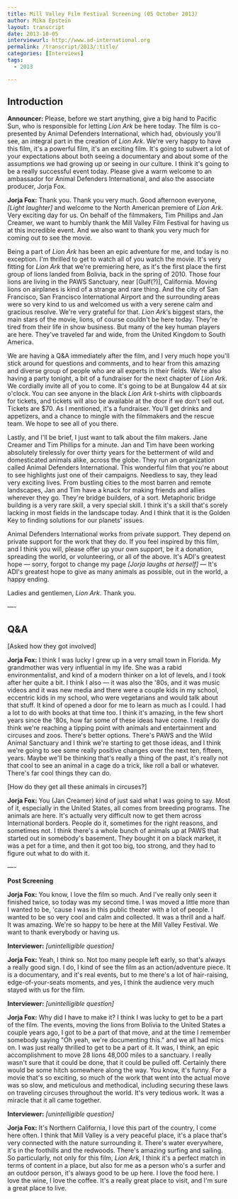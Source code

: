 ```yaml
---
title: Mill Valley Film Festival Screening (05 October 2013)
author: Mika Epstein
layout: transcript
date: 2013-10-05
interviewurl: http://www.ad-international.org
permalink: /transcript/2013/:title/
categories: [Interviews]
tags:
  - 2013

---
```


## Introduction

**Announcer:** Please, before we start anything, give a big hand to Pacific Sun, who is responsible for letting *Lion Ark* be here today.  The film is co-presented by Animal Defenders International, which had, obviously you'll see, an integral part in the creation of *Lion Ark*. We're very happy to have this film, it's a powerful film, it's an exciting film. It's going to subvert a lot of your expectations about both seeing a documentary and about some of the assumptions we had growing up or seeing in our culture. I think it's going to be a really successful event today. Please give a warm welcome to an ambassador for Animal Defenders International, and also the associate producer, Jorja Fox. 

**Jorja Fox:** Thank you. Thank you very much. Good afternoon everyone, *[Light laughter]* and welcome to the North American premiere of *Lion Ark*.  Very exciting day for us. On behalf of the filmmakers, Tim Phillips and Jan Creamer, we want to humbly thank the Mill Valley Film Festival for having us at this incredible event. And we also want to thank you very much for coming out to see the movie. 

Being a part of *Lion Ark* has been an epic adventure for me, and today is no exception. I'm thrilled to get to watch all of you watch the movie. It's very fitting for *Lion Ark* that we're premiering here, as it's the first place the first group of lions landed from Bolivia, back in the spring of 2010. Those four lions are living in the PAWS Sanctuary, near [Gulf(?)], California. Moving lions on airplanes is kind of a strange and rare thing. And the city of San Francisco, San Francisco International Airport and the surrounding areas were so very kind to us and welcomed us with a very serene calm and gracious resolve. We're very grateful for that.  *Lion Ark*&#8216;s biggest stars, the main stars of the movie, lions, of course couldn't be here today. They're tired from their life in show business. But many of the key human players are here. They've traveled far and wide, from the United Kingdom to South America. 

We are having a Q&A immediately after the film, and I very much hope you'll stick around for questions and comments, and to hear from this amazing and diverse group of people who are all experts in their fields. We're also having a party tonight, a bit of a fundraiser for the next chapter of *Lion Ark*. We cordially invite all of you to come. It's going to be at Bungalow 44 at six o'clock. You can see anyone in the black *Lion Ark* t-shirts with clipboards for tickets, and tickets will also be available at the door if we don't sell out. Tickets are $70. As I mentioned, it's a fundraiser. You'll get drinks and appetizers, and a chance to mingle with the filmmakers and the rescue team. We hope to see all of you there.

Lastly, and I'll be brief, I just want to talk about the film makers. Jane Creamer and Tim Phillips for a minute. Jan and Tim have been working absolutely tirelessly for over thirty years for the betterment of wild and domesticated animals alike, across the globe. They run an organization called Animal Defenders International. This wonderful film that you're about to see highlights just one of their campaigns. Needless to say, they lead very exciting lives. From bustling cities to the most barren and remote landscapes, Jan and Tim have a knack for making friends and allies wherever they go. They're bridge builders, of a sort. Metaphoric bridge building is a very rare skill, a very special skill. I think it's a skill that's sorely lacking in most fields in the landscape today. And I think that it is the Golden Key to finding solutions for our planets' issues.

Animal Defenders International works from private support. They depend on private support for the work that they do. If you feel inspired by this film, and I think you will, please offer up your own support, be it a donation, spreading the world, or volunteering, or all of the above. It's ADI's greatest hope &#8212; sorry, forgot to change my page *[Jorja laughs at herself]* &#8212; It's ADI's greatest hope to give as many animals as possible, out in the world, a happy ending.

Ladies and gentlemen, *Lion Ark*. Thank you.

&#8212;-

## Q&A

[Asked how they got involved]

**Jorja Fox:** I think I was lucky I grew up in a very small town in Florida. My grandmother was very influential in my life. She was a rabid environmentalist, and kind of a modern thinker on a lot of levels, and I took after her quite a bit. I think I also &#8212; it was also the '80s, and it was music videos and it was new media and there were a couple kids in my school, eccentric kids in my school, who were vegetarians and would talk about that stuff. It kind of opened a door for me to learn as much as I could. I had a lot to do with books at that time too. I think it's amazing, in the few short years since the '80s, how far some of these ideas have come. I really do think we're reaching a tipping point with animals and entertainment and circuses and zoos. There's better options. There's PAWS and the Wild Animal Sanctuary and I think we're starting to get those ideas, and I think we're going to see some really positive changes over the next ten, fifteen, years. Maybe we'll be thinking that's really a thing of the past, it's really not that cool to see an animal in a cage do a trick, like roll a ball or whatever. There's far cool things they can do.

[How do they get all these animals in circuses?]

**Jorja Fox:** You (Jan Creamer) kind of just said what I was going to say. Most of it, especially in the United States, all comes from breeding programs. The animals are here. It's actually very difficult now to get them across International borders. People do it, sometimes for the right reasons, and sometimes not. I think there's a whole bunch of animals up at PAWS that started out in somebody's basement. They bought it on a black market, it was a pet for a time, and then it got too big, too strong, and they had to figure out what to do with it.

&#8212;-

**Post Screening**

**Jorja Fox:** You know, I love the film so much. And I've really only seen it finished twice, so today was my second time. I was moved a little more than I wanted to be, 'cause I was in this public theater with a lot of people. I wanted to be so very cool and calm and collected. It was a thrill and a half. It was amazing. We're so happy to be here at the Mill Valley Festival. We want to thank everybody or having us.

**Interviewer:** *[unintelligible question]*

**Jorja Fox:** Yeah, I think so. Not too many people left early, so that's always a really good sign. I do, I kind of see the film as an action/adventure piece. It is a documentary, and it's real events, but to me there's a lot of hair-raising, edge-of-your-seats moments, and yes, I think the audience very much stayed with us for the film.

**Interviewer:** *[unintelligible question]*

**Jorja Fox:** Why did I have to make it? I think I was lucky to get to be a part of the film. The events, moving the lions from Bolivia to the United States a couple years ago, I got to be a part of that move, and at the time I remember somebody saying "Oh yeah, we're documenting this." and we all had mics on. I was just really thrilled to get to be a part of it. It was, I think, an epic accomplishment to move 28 lions 48,000 miles to a sanctuary. I really wasn't sure that it could be done, that it could be pulled off. Certainly there would be some hitch somewhere along the way. You know, it's funny. For a movie that's so exciting, so much of the work that went into the actual move was so slow, and meticulous and methodical, including securing these laws on traveling circuses throughout the world. It's very tedious work. It was a miracle that it all came together.

**Interviewer:** *[unintelligible question]*

**Jorja Fox:** It's Northern California, I love this part of the country, I come here often. I think that Mill Valley is a very peaceful place, it's a place that's very connected with the nature surrounding it. There's water everywhere, it's in the foothills and the redwoods. There's amazing surfing and sailing. So particularly, not only for this film, *Lion Ark*, I think it's a perfect match in terms of content in a place, but also for me as a person who's a surfer and an outdoor person, it's always good to be up here. I love the food here. I love the wine, I love the coffee. It's a really great place to visit, and I'm sure a great place to live. 

